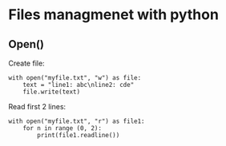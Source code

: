# Files managmenet with python

## Open()

Create file:

```
with open("myfile.txt", "w") as file:
    text = "line1: abc\nline2: cde"
    file.write(text)
```

Read first 2 lines:
```
with open("myfile.txt", "r") as file1:
    for n in range (0, 2):
        print(file1.readline())
```
